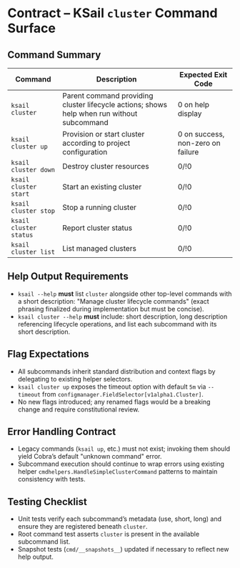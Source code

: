 # Contract – KSail `cluster` Command Surface

## Command Summary

| Command | Description | Expected Exit Code |
|---------|-------------|--------------------|
| `ksail cluster` | Parent command providing cluster lifecycle actions; shows help when run without subcommand | 0 on help display |
| `ksail cluster up` | Provision or start cluster according to project configuration | 0 on success, non-zero on failure |
| `ksail cluster down` | Destroy cluster resources | 0/!0 |
| `ksail cluster start` | Start an existing cluster | 0/!0 |
| `ksail cluster stop` | Stop a running cluster | 0/!0 |
| `ksail cluster status` | Report cluster status | 0/!0 |
| `ksail cluster list` | List managed clusters | 0/!0 |
<!-- Note: `ksail cluster reconcile` is intentionally excluded from this refactor. It will be migrated to `ksail workloads reconcile` later. -->

## Help Output Requirements

- `ksail --help` **must** list `cluster` alongside other top-level commands with a short description: "Manage cluster lifecycle commands" (exact phrasing finalized during implementation but must be concise).
- `ksail cluster --help` **must** include: short description, long description referencing lifecycle operations, and list each subcommand with its short description.

## Flag Expectations

- All subcommands inherit standard distribution and context flags by delegating to existing helper selectors.
- `ksail cluster up` exposes the timeout option with default `5m` via `--timeout` from `configmanager.FieldSelector[v1alpha1.Cluster]`.
- No new flags introduced; any renamed flags would be a breaking change and require constitutional review.

## Error Handling Contract

- Legacy commands (`ksail up`, etc.) must not exist; invoking them should yield Cobra’s default "unknown command" error.
- Subcommand execution should continue to wrap errors using existing helper `cmdhelpers.HandleSimpleClusterCommand` patterns to maintain consistency with tests.

## Testing Checklist

- Unit tests verify each subcommand’s metadata (use, short, long) and ensure they are registered beneath `cluster`.
- Root command test asserts `cluster` is present in the available subcommand list.
- Snapshot tests (`cmd/__snapshots__`) updated if necessary to reflect new help output.
